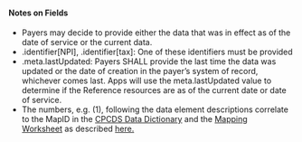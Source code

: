 <h4 class="x_MsoNormal">Notes on Fields</h4>
<ul>
<li class="x_MsoNormal">Payers may decide to provide either the data that was in effect as of the date of service or the current data.</li>
<li class="x_MsoNormal">.identifier[NPI], .identifier[tax]: One of these identifiers must be provided</li>
<li class="x_MsoNormal">.meta.lastUpdated:&nbsp;Payers SHALL provide the last time the data was updated or the date of creation in the payer’s system of record, whichever comes last.  Apps will use the meta.lastUpdated value to determine if the Reference resources are as of the current date or date of service. </li>
<li class="x_MsoNormal">The numbers, e.g. (1), following the data element descriptions correlate to the MapID in the <a href="CPCDSDataDictionary.docx">CPCDS Data Dictionary</a> and the <a href="CPCDStoFHIRProfilesMapping.xlsx">Mapping Worksheet</a>&nbsp;as described&nbsp;<a href="Common_Payer_Consumer_Data_Set.html">here.</a></li>
</ul>

